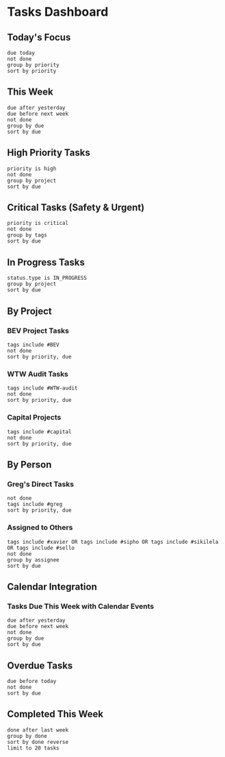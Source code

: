 # Tasks Dashboard

## Today's Focus
```tasks
due today
not done
group by priority
sort by priority
```

## This Week
```tasks
due after yesterday
due before next week
not done
group by due
sort by due
```

## High Priority Tasks
```tasks
priority is high
not done
group by project
sort by due
```

## Critical Tasks (Safety & Urgent)
```tasks
priority is critical
not done
group by tags
sort by due
```

## In Progress Tasks
```tasks
status.type is IN_PROGRESS
group by project
sort by due
```

## By Project
### BEV Project Tasks
```tasks
tags include #BEV
not done
sort by priority, due
```

### WTW Audit Tasks
```tasks
tags include #WTW-audit
not done
sort by priority, due
```

### Capital Projects
```tasks
tags include #capital
not done
sort by priority, due
```

## By Person
### Greg's Direct Tasks
```tasks
not done
tags include #greg
sort by priority, due
```

### Assigned to Others
```tasks
tags include #xavier OR tags include #sipho OR tags include #sikilela OR tags include #sello
not done
group by assignee
sort by due
```

## Calendar Integration
### Tasks Due This Week with Calendar Events
```tasks
due after yesterday
due before next week
not done
group by due
sort by due
```

## Overdue Tasks
```tasks
due before today
not done
sort by due
```

## Completed This Week
```tasks
done after last week
group by done
sort by done reverse
limit to 20 tasks
```